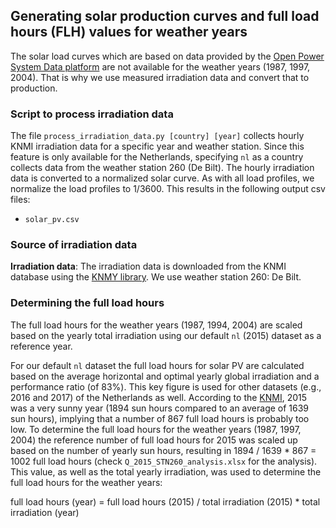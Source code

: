 ## Generating solar production curves and full load hours (FLH) values for weather years

The solar load curves which are based on data provided by the [Open Power System Data platform](https://data.open-power-system-data.org) are not available for the weather years (1987, 1997, 2004). That is why we use measured irradiation data and convert that to production.

### Script to process irradiation data
The file `process_irradiation_data.py [country] [year]` collects hourly KNMI irradiation data for a specific year and weather station. Since this feature is only available for the Netherlands, specifying `nl` as a country collects data from the weather station 260 (De Bilt). The hourly irradiation data is converted to a normalized solar curve. As with all load profiles, we normalize the load profiles to 1/3600. This results in the following output csv files:

* `solar_pv.csv`

### Source of irradiation data

**Irradiation data**: The irradiation data is downloaded from the KNMI database using the [KNMY library](https://knmy.readthedocs.io/en/latest/). We use weather station 260: De Bilt.


### Determining the full load hours

The full load hours for the weather years (1987, 1994, 2004) are scaled based on the yearly total irradiation using our default `nl` (2015) dataset as a reference year. 

For our default `nl` dataset the full load hours for solar PV are calculated based on the average horizontal and optimal yearly global irradiation and a performance ratio (of 83%). This key figure is used for other datasets (e.g., 2016 and 2017) of the Netherlands as well. According to the [KNMI](https://www.knmi.nl/nederland-nu/klimatologie/maand-en-seizoensoverzichten/2015/jaar), 2015 was a very sunny year (1894 sun hours compared to an average of 1639 sun hours), implying that a number of 867 full load hours is probably too low. To determine the full load hours for the weather years (1987, 1997, 2004) the reference number of full load hours for 2015 was scaled up based on the number of yearly sun hours, resulting in 1894 / 1639 * 867 = 1002 full load hours (check `Q_2015_STN260_analysis.xlsx` for the analysis). This value, as well as the total yearly irradiation, was used to determine the full load hours for the weather years:

full load hours (year) = full load hours (2015) / total irradiation (2015) * total irradiation (year)